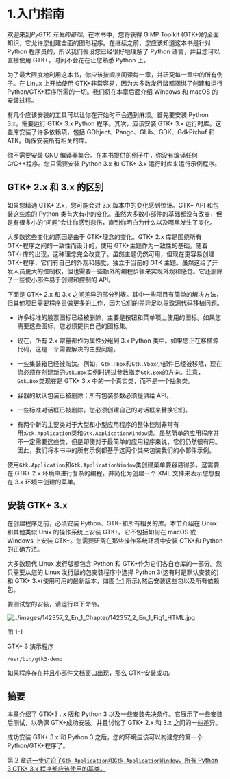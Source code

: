 # 1.入门指南

欢迎来到*PyGTK 开发的基础*。在本书中，您将获得 GIMP Toolkit (GTK+)的全面知识，它允许您创建全面的图形程序。在继续之前，您应该知道这本书是针对 Python 程序员的，所以我们假设您已经很好地理解了 Python 语言，并且您可以直接使用 GTK+。时间不会花在让您熟悉 Python 上。

为了最大限度地利用这本书，你应该按顺序阅读每一章，并研究每一章中的所有例子。在 Linux 上开始使用 GTK+非常容易，因为大多数发行版都捆绑了创建和运行 Python/GTK+程序所需的一切。我们将在本章后面介绍 Windows 和 macOS 的安装过程。

有几个应该安装的工具可以让你在开始时不会遇到麻烦。首先要安装 Python 3.x。需要运行 GTK+ 3.x Python 程序。其次，应该安装 GTK+ 3.x 运行时库。这些库安装了许多依赖项，包括 GObject、Pango、GLib、GDK、GdkPixbuf 和 ATK。确保安装所有相关的库。

你不需要安装 GNU 编译器集合。在本书提供的例子中，你没有编译任何 C/C++程序。您只需要安装 Python 3.x 和 GTK+ 3.x 运行时库来运行示例程序。

## GTK+ 2.x 和 3.x 的区别

如果您精通 GTK+ 2.x，您可能会对 3.x 版本中的变化感到惊讶。GTK+ API 和包装这些库的 Python 类有大有小的变化。虽然大多数小部件的基础都没有改变，但是有很多小的“问题”会让你感到悲伤，直到你明白为什么以及哪里发生了变化。

大多数这些变化的原因是由于 GTK+理念的变化。GTK+ 2.x 库是围绕所有 GTK+程序之间的一致性而设计的，使用 GTK+主题作为一致性的基础。随着 GTK+库的出现，这种理念完全改变了。虽然主题仍然可用，但现在更容易创建 GTK+程序，它们有自己的外观和感觉，独立于当前的 GTK 主题。虽然这给了开发人员更大的控制权，但也需要一些额外的编程步骤来实现外观和感觉。它还删除了一些使小部件易于创建和控制的 API。

下面是 GTK+ 2.x 和 3.x 之间差异的部分列表。其中一些项目有简单的解决方法，但其他项目需要程序员做更多的工作，因为它们的差异足以导致源代码移植问题。

*   许多标准的股票图标已经被删除，主要是按钮和菜单项上使用的图标。如果您需要这些图标，您必须提供自己的图标集。

*   现在，所有 2.x 常量都作为属性分组到 3.x Python 类中。如果您正在移植源代码，这是一个需要解决的主要问题。

*   一些集装箱已经被淘汰。例如，`Gtk.Hbox`和`Gtk.Vbox`小部件已经被移除，现在您必须在创建新的`Gtk.Box`实例时通过参数指定`Gtk.Box`的方向。注意，`Gtk.Box`类现在是 GTK+ 3.x 中的一个真实类，而不是一个抽象类。

*   容器的默认包装已被删除；所有包装参数必须提供给 API。

*   一些标准对话框已被删除。您必须创建自己的对话框来替换它们。

*   有两个新的主要类对于大型和小型应用程序的整体控制非常有用:`Gtk.Application`类和`Gtk.ApplicationWindow`类。虽然简单的应用程序并不一定需要这些类，但是即使对于最简单的应用程序来说，它们仍然很有用。因此，我们将本书中的所有示例都基于这两个类来包装我们的小部件示例。

使用`Gtk.Application`和`Gtk.ApplicationWindow`类创建菜单要容易得多。这需要在 GTK+ 2.x 环境中进行复杂的编程，并简化为创建一个 XML 文件来表示您想要在 3.x 环境中创建的菜单。

## 安装 GTK+ 3.x

在创建程序之前，必须安装 Python、GTK+和所有相关的库。本节介绍在 Linux 和其他类似 Unix 的操作系统上安装 GTK+。它不包括如何在 macOS 或 Windows 上安装 GTK+。您需要研究在那些操作系统环境中安装 GTK+和 Python 的正确方法。

大多数现代 Linux 发行版都包含 Python 和 GTK+作为它们各自仓库的一部分。您只需要从您的 Linux 发行版的包安装程序中选择 Python 3(这有时是默认安装的)和 GTK+ 3.x(使用可用的最新版本，如图 [1-1](#Fig1) 所示),然后安装这些包以及所有依赖包。

要测试您的安装，请运行以下命令。

![../images/142357_2_En_1_Chapter/142357_2_En_1_Fig1_HTML.jpg](../images/142357_2_En_1_Chapter/142357_2_En_1_Fig1_HTML.jpg)

图 1-1

GTK+ 3 演示程序

```
/usr/bin/gtk3-demo

```

如果程序存在并且小部件文档窗口出现，那么 GTK+安装成功。

## 摘要

本章介绍了 GTK+3 . x 版和 Python 3 以及一些安装先决条件。它展示了一些安装后测试，以确保 GTK+成功安装。并且讨论了 GTK+ 2.x 和 3.x 之间的一些差异。

成功安装 GTK+ 3.x 和 Python 3 之后，您的环境应该可以构建您的第一个 Python/GTK+程序了。

第 2 章[进一步讨论了`Gtk.Application`和`Gtk.ApplicationWindow`，所有 Python 3 GTK+ 3.x 程序都应该使用的基类。](02.html)